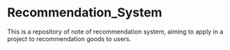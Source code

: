# Recommendation_System
This is a repository of note of recommendation system,  aiming to apply in a project to recommendation goods to users.
